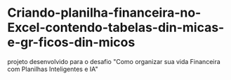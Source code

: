 # Criando-planilha-financeira-no-Excel-contendo-tabelas-din-micas-e-gr-ficos-din-micos
projeto desenvolvido para o desafio "Como organizar sua vida Financeira com Planilhas Inteligentes e IA" 
